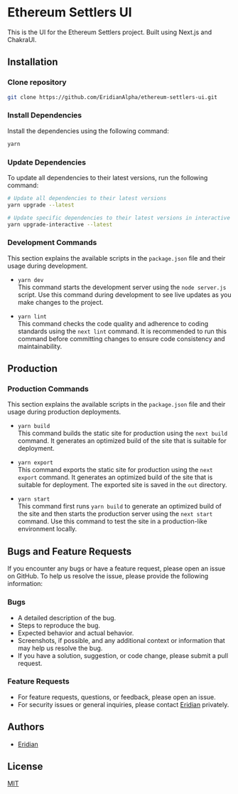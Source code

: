 # Ethereum Settlers UI

This is the UI for the Ethereum Settlers project. Built using Next.js and ChakraUI.

## Installation

### Clone repository

```bash
git clone https://github.com/EridianAlpha/ethereum-settlers-ui.git
```

### Install Dependencies

Install the dependencies using the following command:

```bash
yarn
```

### Update Dependencies

To update all dependencies to their latest versions, run the following command:

```bash
# Update all dependencies to their latest versions
yarn upgrade --latest

# Update specific dependencies to their latest versions in interactive mode
yarn upgrade-interactive --latest
```

### Development Commands

This section explains the available scripts in the `package.json` file and their usage during development.

- `yarn dev`  
  This command starts the development server using the `node server.js` script. Use this command during development to see live updates as you make changes to the project.

- `yarn lint`  
  This command checks the code quality and adherence to coding standards using the `next lint` command. It is recommended to run this command before committing changes to ensure code consistency and maintainability.

## Production

### Production Commands

This section explains the available scripts in the `package.json` file and their usage during production deployments.

- `yarn build`  
  This command builds the static site for production using the `next build` command. It generates an optimized build of the site that is suitable for deployment.

- `yarn export`  
  This command exports the static site for production using the `next export` command. It generates an optimized build of the site that is suitable for deployment. The exported site is saved in the `out` directory.

- `yarn start`  
  This command first runs `yarn build` to generate an optimized build of the site and then starts the production server using the `next start` command. Use this command to test the site in a production-like environment locally.

## Bugs and Feature Requests

If you encounter any bugs or have a feature request, please open an issue on GitHub. To help us resolve the issue, please provide the following information:

### Bugs

- A detailed description of the bug.
- Steps to reproduce the bug.
- Expected behavior and actual behavior.
- Screenshots, if possible, and any additional context or information that may help us resolve the bug.
- If you have a solution, suggestion, or code change, please submit a pull request.

### Feature Requests

- For feature requests, questions, or feedback, please open an issue.
- For security issues or general inquiries, please contact [Eridian](https://eridianalpha.com) privately.

## Authors

- [Eridian](https://eridianalpha.com)

## License

[MIT](https://choosealicense.com/licenses/mit/)
